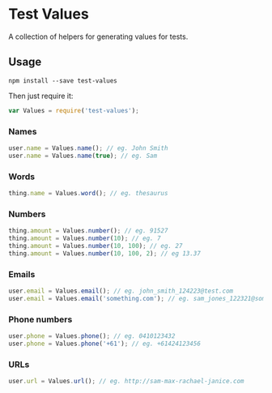 # Test Values

A collection of helpers for generating values for tests.


## Usage

`npm install --save test-values`

Then just require it:

```javascript
var Values = require('test-values');
```


### Names

```javascript
user.name = Values.name(); // eg. John Smith
user.name = Values.name(true); // eg. Sam
```


### Words

```javascript
thing.name = Values.word(); // eg. thesaurus
```


### Numbers

```javascript
thing.amount = Values.number(); // eg. 91527
thing.amount = Values.number(10); // eg. 7
thing.amount = Values.number(10, 100); // eg. 27
thing.amount = Values.number(10, 100, 2); // eg 13.37
```


### Emails

```javascript
user.email = Values.email(); // eg. john_smith_124223@test.com
user.email = Values.email('something.com'); // eg. sam_jones_122321@something.com
```


### Phone numbers

```javascript
user.phone = Values.phone(); // eg. 0410123432
user.phone = Values.phone('+61'); // eg. +61424123456
```


### URLs

```javascript
user.url = Values.url(); // eg. http://sam-max-rachael-janice.com
```
